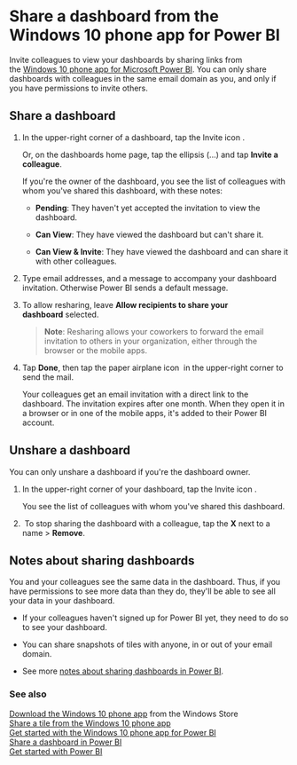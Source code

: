 <properties 
   pageTitle="Share a dashboard from the Windows 10 phone app for Power BI"
   description="Share a dashboard from the Windows 10 phone app for Power BI"
   services="powerbi" 
   documentationCenter="" 
   authors="maggiesMSFT" 
   manager="mblythe" 
   editor=""
   tags=""/>
 
<tags
   ms.service="powerbi"
   ms.devlang="NA"
   ms.topic="article"
   ms.tgt_pltfrm="NA"
   ms.workload="powerbi"
   ms.date="12/01/2015"
   ms.author="maggies"/>
# Share a dashboard from the Windows 10 phone app for Power BI

Invite colleagues to view your dashboards by sharing links from the [Windows 10 phone app for Microsoft Power BI](powerbi-mobile-win10phone-app-get-started.md). You can only share dashboards with colleagues in the same email domain as you, and only if you have permissions to invite others.

## Share a dashboard

1.  In the upper-right corner of a dashboard, tap the Invite icon <!--![](media/powerbi-mobile-share-a-dashboard-from-the-win10phone-app/PBI_Andr_InviteIcon.png)-->.

    Or, on the dashboards home page, tap the ellipsis (...) and tap **Invite a colleague**.

    <!--![](media/powerbi-mobile-share-a-dashboard-from-the-win10phone-app/PBI_Andr_DashEllipsMenu.png)-->

    If you're the owner of the dashboard, you see the list of colleagues with whom you've shared this dashboard, with these notes:

    -   **Pending**: They haven't yet accepted the invitation to view the dashboard.

    -   **Can View**: They have viewed the dashboard but can't share it.

    -   **Can View & Invite**: They have viewed the dashboard and can share it with other colleagues.

2.  Type email addresses, and a message to accompany your dashboard invitation. Otherwise Power BI sends a default message.

3.  To allow resharing, leave **Allow recipients to share your dashboard** selected.

    >**Note**:  Resharing allows your coworkers to forward the email invitation to others in your organization, either through the browser or the mobile apps.

4.  Tap **Done**, then tap the paper airplane icon <!--![](media/powerbi-mobile-share-a-dashboard-from-the-win10phone-app/PBI_Andr_SendPlane.png)--> in the upper-right corner to send the mail.

    Your colleagues get an email invitation with a direct link to the dashboard. The invitation expires after one month. When they open it in a browser or in one of the mobile apps, it's added to their Power BI account.

## Unshare a dashboard

You can only unshare a dashboard if you're the dashboard owner.

1.  In the upper-right corner of your dashboard, tap the Invite icon <!--![](media/powerbi-mobile-share-a-dashboard-from-the-win10phone-app/PBI_Andr_InviteIcon.png)-->. 

    You see the list of colleagues with whom you've shared this dashboard.

2.   To stop sharing the dashboard with a colleague, tap the **X** next to a name \> **Remove**.



## Notes about sharing dashboards

You and your colleagues see the same data in the dashboard. Thus, if you have permissions to see more data than they do, they'll be able to see all your data in your dashboard.

-   If your colleagues haven't signed up for Power BI yet, they need to do so to see your dashboard.

-   You can share snapshots of tiles with anyone, in or out of your email domain.

-   See more [notes about sharing dashboards in Power BI](powerbi-service-share-unshare-dashboard.md#notes-about-sharing).

### See also

[Download the Windows 10 phone app](http://go.microsoft.com/fwlink/?LinkID=544867) from the Windows Store  
[Share a tile from the Windows 10 phone app](powerbi-mobile-share-a-tile-from-the-win10phone-app.md)  
[Get started with the Windows 10 phone app for Power BI](powerbi-mobile-win10phone-app-get-started.md)  
[Share a dashboard in Power BI](powerbi-service-share-unshare-dashboard.md)  
[Get started with Power BI](powerbi-service-get-started.md)

